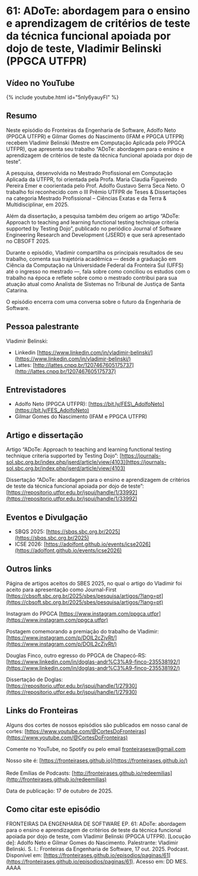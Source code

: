 # 61: ADoTe: abordagem para o ensino e aprendizagem de critérios de teste da técnica funcional apoiada por dojo de teste, Vladimir Belinski (PPGCA UTFPR)



<!-- 
## Áudio/vídeo no Spotify


{% include spotify.html id="0BuGl99ScBX3ufKEqLXvLF" %}

-->

## Vídeo no YouTube

{% include youtube.html id="5nly6yauyFI" %}  


<!--
### Áudio no Spotify para Criadores


{% include anchor.html id="Engenharia-de-Software-Moderna--com-Marco-Tulio-Valente-UFMG-e388t11" %}


### Todas as plataformas


[61: ADoTe: abordagem para o ensino e aprendizagem de critérios de teste da técnica funcional apoiada por dojo de teste, Vladimir Belinski (PPGCA UTFPR)](https://creators.spotify.com/pod/profile/fronteirases/episodes/Engenharia-de-Software-Moderna--com-Marco-Tulio-Valente-UFMG-e388t11)

--> 

## Resumo

Neste episódio do Fronteiras da Engenharia de Software, Adolfo Neto (PPGCA UTFPR) e Gilmar Gomes do Nascimento (IFAM e PPGCA UTFPR)  recebem Vladimir Belinski (Mestre em Computação Aplicada pelo PPGCA UTFPR), que apresenta seu trabalho “ADoTe: abordagem para o ensino e aprendizagem de critérios de teste da técnica funcional apoiada por dojo de teste”.

A pesquisa, desenvolvida no Mestrado Profissional em Computação Aplicada da UTFPR, foi orientada pela Profa. Maria Claudia Figueiredo Pereira Emer e coorientada pelo Prof. Adolfo Gustavo Serra Seca Neto. O trabalho foi reconhecido com o III Prêmio UTFPR de Teses & Dissertações na categoria Mestrado Profissional – Ciências Exatas e da Terra & Multidisciplinar, em 2025\.

Além da dissertação, a pesquisa também deu origem ao artigo “ADoTe: Approach to teaching and learning functional testing technique criteria supported by Testing Dojo”, publicado no periódico Journal of Software Engineering Research and Development (JSERD) e que será apresentado no CBSOFT 2025\.

Durante o episódio, Vladimir compartilha os principais resultados de seu trabalho, comenta sua trajetória acadêmica — desde a graduação em Ciência da Computação na Universidade Federal da Fronteira Sul (UFFS) até o ingresso no mestrado —, fala sobre como conciliou os estudos com o trabalho na época e reflete sobre como o mestrado contribui para sua atuação atual como Analista de Sistemas no Tribunal de Justiça de Santa Catarina.

O episódio encerra com uma conversa sobre o futuro da Engenharia de Software.

## Pessoa palestrante

Vladimir Belinski:

- Linkedin  [https://www.linkedin.com/in/vladimir-belinski/](https://www.linkedin.com/in/vladimir-belinski/)   
- Lattes: [http://lattes.cnpq.br/1207467605175737](http://lattes.cnpq.br/1207467605175737) 

## Entrevistadores

- Adolfo Neto (PPGCA UTFPR): [https://bit.ly/FES\_AdolfoNeto](https://bit.ly/FES_AdolfoNeto)   
- Gilmar Gomes do Nascimento (IFAM e PPGCA UTFPR)

## Artigo e dissertação

Artigo “ADoTe: Approach to teaching and learning functional testing technique criteria supported by Testing Dojo”: [https://journals-sol.sbc.org.br/index.php/jserd/article/view/4103](https://journals-sol.sbc.org.br/index.php/jserd/article/view/4103) 

Dissertação “ADoTe: abordagem para o ensino e aprendizagem de critérios de teste da técnica funcional apoiada por dojo de teste”: [https://repositorio.utfpr.edu.br/jspui/handle/1/33992](https://repositorio.utfpr.edu.br/jspui/handle/1/33992) 

## Eventos e Divulgação

- SBQS 2025: [https://sbqs.sbc.org.br/2025](https://sbqs.sbc.org.br/2025)   
- ICSE 2026: [https://adolfont.github.io/events/icse2026](https://adolfont.github.io/events/icse2026) 

## Outros links

Página de artigos aceitos do SBES 2025, no qual o artigo do Vladimir foi aceito para apresentação como Journal-First [https://cbsoft.sbc.org.br/2025/sbes/pesquisa/artigos/?lang=pt](https://cbsoft.sbc.org.br/2025/sbes/pesquisa/artigos/?lang=pt) 

Instagram do PPGCA [https://www.instagram.com/ppgca.utfpr](https://www.instagram.com/ppgca.utfpr) 

Postagem comemorando a premiação do trabalho de Vladimir: [https://www.instagram.com/p/DOlL2cZjvRt/](https://www.instagram.com/p/DOlL2cZjvRt/)

Douglas Finco, outro egresso do PPGCA de Chapecó-RS: [https://www.linkedin.com/in/doglas-andr%C3%A9-finco-235538192/](https://www.linkedin.com/in/doglas-andr%C3%A9-finco-235538192/) 

Dissertação de Doglas: [https://repositorio.utfpr.edu.br/jspui/handle/1/27930](https://repositorio.utfpr.edu.br/jspui/handle/1/27930)

   
## Links do Fronteiras

Alguns dos cortes de nossos episódios são publicados em nosso canal de cortes: ⁠[https://www.youtube.com/@CortesDoFronteiras](https://www.youtube.com/@CortesDoFronteiras)

Comente no YouTube, no Spotify ou pelo email ⁠⁠[fronteirasesw@gmail.com](mailto:fronteirasesw@gmail.com)

Nosso site é: ⁠⁠⁠⁠⁠⁠[https://fronteirases.github.io](https://fronteirases.github.io/)  
⁠  
Rede Emílias de Podcasts: ⁠[http://fronteirases.github.io/redeemilias](http://fronteirases.github.io/redeemilias)

Data de publicação: 17 de outubro de 2025\.

## Como citar este episódio

FRONTEIRAS DA ENGENHARIA DE SOFTWARE EP. 61: ADoTe: abordagem para o ensino e aprendizagem de critérios de teste da técnica funcional apoiada por dojo de teste, com Vladimir Belinski (PPGCA UTFPR). \[Locução de\]: Adolfo Neto e Gilmar Gomes do Nascimento. Palestrante: Vladimir Belinski. S. l.: Fronteiras da Engenharia de Software, 17 out. 2025\. Podcast. Disponível em: [⁠⁠⁠⁠⁠https://fronteirases.github.io/episodios/paginas/61](https://fronteirases.github.io/episodios/paginas/61). ⁠Acesso em: DD MES. AAAA  